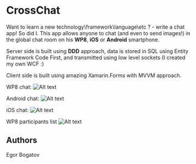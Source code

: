 CrossChat
============

Want to learn a new technology\framework\language\etc ? - write a chat app! So did I. This app allows anyone to chat (and even to send images!) in the global chat room on his **WP8**, **iOS** or **Android** smartphone.
  
Server side is built using **DDD** approach, data is stored in SQL using Entity Framework Code First, and transmitted using low level sockets (I created my own WCF :)

Client side is built using amazing Xamarin.Forms with MVVM approach.

WP8 chat:
![Alt text](http://habrastorage.org/files/635/68d/7b3/63568d7b319348b281ad0b1f138a8dc6.png)

Android chat:
![Alt text](http://habrastorage.org/files/389/592/c06/389592c063f142409508aab44f612e98.png)

iOS chat:
![Alt text](http://habrastorage.org/files/18d/723/b55/18d723b558f24cbb8949604e99a2fb0b.png)

WP8 participants list
![Alt text](http://habrastorage.org/files/5df/7ca/a3c/5df7caa3cf244cbb856d4bd074395a7b.png)


Authors
-------

Egor Bogatov
